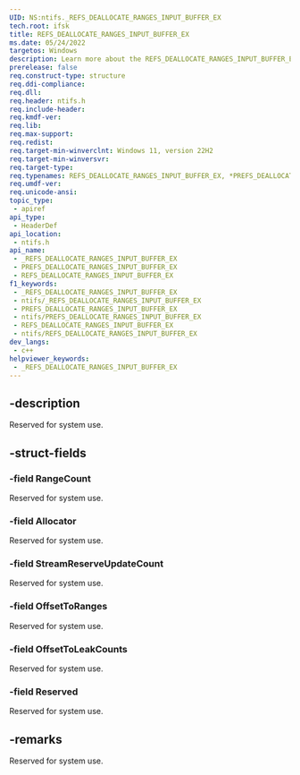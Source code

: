 ```yaml
---
UID: NS:ntifs._REFS_DEALLOCATE_RANGES_INPUT_BUFFER_EX
tech.root: ifsk
title: REFS_DEALLOCATE_RANGES_INPUT_BUFFER_EX
ms.date: 05/24/2022
targetos: Windows
description: Learn more about the REFS_DEALLOCATE_RANGES_INPUT_BUFFER_EX structure.
prerelease: false
req.construct-type: structure
req.ddi-compliance: 
req.dll: 
req.header: ntifs.h
req.include-header: 
req.kmdf-ver: 
req.lib: 
req.max-support: 
req.redist: 
req.target-min-winverclnt: Windows 11, version 22H2
req.target-min-winversvr: 
req.target-type: 
req.typenames: REFS_DEALLOCATE_RANGES_INPUT_BUFFER_EX, *PREFS_DEALLOCATE_RANGES_INPUT_BUFFER_EX
req.umdf-ver: 
req.unicode-ansi: 
topic_type:
 - apiref
api_type:
 - HeaderDef
api_location:
 - ntifs.h
api_name:
 - _REFS_DEALLOCATE_RANGES_INPUT_BUFFER_EX
 - PREFS_DEALLOCATE_RANGES_INPUT_BUFFER_EX
 - REFS_DEALLOCATE_RANGES_INPUT_BUFFER_EX
f1_keywords:
 - _REFS_DEALLOCATE_RANGES_INPUT_BUFFER_EX
 - ntifs/_REFS_DEALLOCATE_RANGES_INPUT_BUFFER_EX
 - PREFS_DEALLOCATE_RANGES_INPUT_BUFFER_EX
 - ntifs/PREFS_DEALLOCATE_RANGES_INPUT_BUFFER_EX
 - REFS_DEALLOCATE_RANGES_INPUT_BUFFER_EX
 - ntifs/REFS_DEALLOCATE_RANGES_INPUT_BUFFER_EX
dev_langs:
 - c++
helpviewer_keywords:
 - _REFS_DEALLOCATE_RANGES_INPUT_BUFFER_EX
---
```


## -description

Reserved for system use.

## -struct-fields

### -field RangeCount

Reserved for system use.

### -field Allocator

Reserved for system use.

### -field StreamReserveUpdateCount

Reserved for system use.

### -field OffsetToRanges

Reserved for system use.

### -field OffsetToLeakCounts

Reserved for system use.

### -field Reserved

Reserved for system use.

## -remarks

Reserved for system use.
